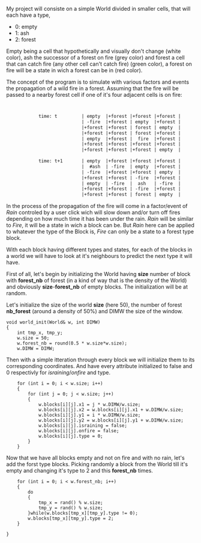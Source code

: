 My project will consiste on a simple World divided in smaller cells, that will each have a type,
- 0: empty
- 1: ash
- 2: forest

Empty being a cell that hypothetically and visually don't change (white color), ash the successor of a forest on fire (grey color) and forest a cell that can catch fire (any other cell can't catch fire) (green color), a forest on fire will be a state in wich a forest can be in (red color).

The concept of the program is to simulate with various factors and events the propagation of a wild fire in a forest.
Assuming that the fire will be passed to a nearby forest cell if one of it's four adjacent cells is on fire:

```diff


            time: t         | empty  |+forest |+forest |+forest |
                            | -fire  |+forest | empty  |+forest | 
                            |+forest |+forest | forest | empty  |
                            |+forest |+forest | forest |+forest |
                            | empty  |+forest |  fire  |+forest |
                            |+forest |+forest |+forest |+forest |
                            |+forest |+forest |+forest | empty  |
            
            time: t+1       | empty  |+forest |+forest |+forest |
                            |  #ash  | -fire  | empty  |+forest | 
                            | -fire  |+forest |+forest | empty  |
                            |+forest |+forest | -fire  |+forest |
                            | empty  | -fire  |  ash   | -fire  |
                            |+forest |+forest | -fire  |+forest |
                            |+forest |+forest | forest | empty  |
```


In the process of the propagation of the fire will come in a factor/event of *Rain* controled by a user click wich will slow down and/or turn off fires depending on how much time it has been under the rain. *Rain* will be similar to *Fire*, it will be a state in wich a block can be. But *Rain* here can be applied to whatever the type of the Block is, *Fire* can only be a state to a forest type block.


With each block having different types and states, for each of the blocks in a world we will have to look at it's neighbours to predict the next type it will have.

First of all, let's begin by initializing the World having **size** number of block with **forest_nb** of forest (in a kind of way that is the density of the World) and obviously **size**-**forest_nb** of empty blocks. The initialization will be at random.


Let's initialize the size of the world **size** (here 50), the number of forest **nb_forest** (around a density of 50%) and DIMW the size of the window.

```
void world_init(World& w, int DIMW)
{
    int tmp_x, tmp_y;
    w.size = 50;
    w.forest_nb = round(0.5 * w.size*w.size);
    w.DIMW = DIMW;

```

Then with a simple itteration through every block we will initialize them to its corresponding coordinates. And have every attribute initialized to false and 0 respectivly for *israining*/*onfire* and type.

```
    for (int i = 0; i < w.size; i++)
    {
        for (int j = 0; j < w.size; j++)
        {
            w.blocks[i][j].x1 = j * w.DIMW/w.size;
            w.blocks[i][j].x2 = w.blocks[i][j].x1 + w.DIMW/w.size;
            w.blocks[i][j].y1 = i * w.DIMW/w.size;
            w.blocks[i][j].y2 = w.blocks[i][j].y1 + w.DIMW/w.size;
            w.blocks[i][j].israining = false;
            w.blocks[i][j].onfire = false;
            w.blocks[i][j].type = 0;
        }
    }
```

Now that we have all blocks empty and not on fire and with no rain, let's add the forst type blocks. Picking randomly a block from the World till it's empty and changing it's type to 2 and this **forest_nb** times.
```
    for (int i = 0; i < w.forest_nb; i++)
    {
        do
        {
            tmp_x = rand() % w.size;
            tmp_y = rand() % w.size;
        }while(w.blocks[tmp_x][tmp_y].type != 0);
        w.blocks[tmp_x][tmp_y].type = 2;
    }

}
```


 
